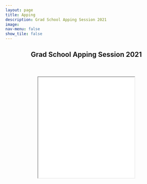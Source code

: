 ```yaml
---
layout: page
title: Apping
description: Grad School Apping Session 2021
image: 
nav-menu: false
show_tile: false
---
```


<!-- Main -->
<div id="main" class="alt">

<!-- One -->
<section id="one">
	<div class="inner">
		<header class="major">
			<h2>Grad School Apping Session 2021</h2>
		</header>

<!-- Content -->

<center>
<iframe src="<iframe width="560" height="315" src="https://www.youtube.com/embed/60ItHLz5WEA">
</iframe>
</center>
